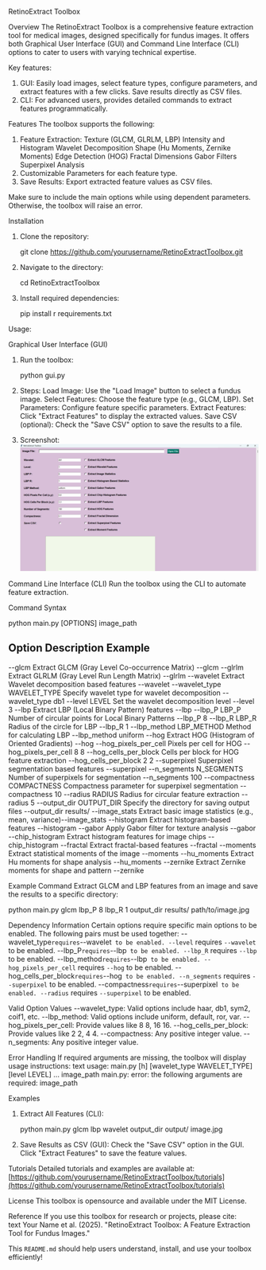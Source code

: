 RetinoExtract Toolbox

Overview
The RetinoExtract Toolbox is a comprehensive feature extraction tool for medical images, designed specifically for fundus images. It offers both Graphical User Interface (GUI) and Command Line Interface (CLI) options to cater to users with varying technical expertise.  

Key features:
1. GUI: Easily load images, select feature types, configure parameters, and extract features with a few clicks. Save results directly as CSV files.
2. CLI: For advanced users, provides detailed commands to extract features programmatically.

Features
The toolbox supports the following:
1. Feature Extraction:
    Texture (GLCM, GLRLM, LBP)
    Intensity and Histogram
    Wavelet Decomposition
    Shape (Hu Moments, Zernike Moments)
    Edge Detection (HOG)
    Fractal Dimensions
    Gabor Filters
    Superpixel Analysis
2. Customizable Parameters for each feature type.
3. Save Results: Export extracted feature values as CSV files.

Make sure to include the main options while using dependent parameters. Otherwise, the toolbox will raise an error.


Installation

1. Clone the repository:
  
   git clone https://github.com/yourusername/RetinoExtractToolbox.git
   
2. Navigate to the directory:
  
   cd RetinoExtractToolbox
  
3. Install required dependencies:
 
   pip install r requirements.txt

Usage:

Graphical User Interface (GUI)
1. Run the toolbox:
   
   python gui.py
   
2. Steps:
    Load Image: Use the "Load Image" button to select a fundus image.
    Select Features: Choose the feature type (e.g., GLCM, LBP).
    Set Parameters: Configure feature specific parameters.
    Extract Features: Click "Extract Features" to display the extracted values.
    Save CSV (optional): Check the "Save CSV" option to save the results to a file.

3. Screenshot:
   ![GUI Screenshot](gui_screenshot.png)


Command Line Interface (CLI)
Run the toolbox using the CLI to automate feature extraction.

 Command Syntax

python main.py [OPTIONS] image_path


Option                        Description                                          Example
--------------------------------------------------------------------------------------------------------
--glcm                       Extract GLCM (Gray Level Co-occurrence Matrix)       --glcm
--glrlm                      Extract GLRLM (Gray Level Run Length Matrix)         --glrlm
--wavelet                    Extract Wavelet decomposition based features         --wavelet
--wavelet_type WAVELET_TYPE  Specify wavelet type for wavelet decomposition       --wavelet_type db1
--level LEVEL                Set the wavelet decomposition level                 --level 3
--lbp                        Extract LBP (Local Binary Pattern) features          --lbp
--lbp_P LBP_P                Number of circular points for Local Binary Patterns  --lbp_P 8
--lbp_R LBP_R                Radius of the circle for LBP                        --lbp_R 1
--lbp_method LBP_METHOD      Method for calculating LBP                          --lbp_method uniform
--hog                        Extract HOG (Histogram of Oriented Gradients)       --hog
--hog_pixels_per_cell        Pixels per cell for HOG                             --hog_pixels_per_cell 8 8
--hog_cells_per_block        Cells per block for HOG feature extraction          --hog_cells_per_block 2 2
--superpixel                 Superpixel segmentation based features              --superpixel
--n_segments N_SEGMENTS      Number of superpixels for segmentation              --n_segments 100
--compactness COMPACTNESS    Compactness parameter for superpixel segmentation   --compactness 10
--radius RADIUS              Radius for circular feature extraction              --radius 5
--output_dir OUTPUT_DIR      Specify the directory for saving output files       --output_dir results/
--image_stats                Extract basic image statistics (e.g., mean, variance)--image_stats
--histogram                  Extract histogram-based features                    --histogram
--gabor                      Apply Gabor filter for texture analysis             --gabor
--chip_histogram             Extract histogram features for image chips          --chip_histogram
--fractal                    Extract fractal-based features                      --fractal
--moments                    Extract statistical moments of the image            --moments
--hu_moments                 Extract Hu moments for shape analysis               --hu_moments
--zernike                    Extract Zernike moments for shape and pattern       --zernike


Example Command
Extract GLCM and LBP features from an image and save the results to a specific directory:

python main.py glcm lbp_P 8 lbp_R 1 output_dir results/ path/to/image.jpg

Dependency Information
Certain options require specific main options to be enabled. The following pairs must be used together:
--wavelet_type` requires `--wavelet` to be enabled.
--level` requires `--wavelet` to be enabled.
--lbp_P` requires `--lbp` to be enabled.
--lbp_R` requires `--lbp` to be enabled.
--lbp_method` requires `--lbp` to be enabled.
--hog_pixels_per_cell` requires `--hog` to be enabled.
--hog_cells_per_block` requires `--hog` to be enabled.
--n_segments` requires `--superpixel` to be enabled.
--compactness` requires `--superpixel` to be enabled.
--radius` requires `--superpixel` to be enabled.

Valid Option Values
--wavelet_type: Valid options include haar, db1, sym2, coif1, etc.
--lbp_method: Valid options include uniform, default, ror, var.
--hog_pixels_per_cell: Provide values like 8 8, 16 16.
--hog_cells_per_block: Provide values like 2 2, 4 4.
--compactness: Any positive integer value.
--n_segments: Any positive integer value.

Error Handling
If required arguments are missing, the toolbox will display usage instructions:
text
usage: main.py [h] [wavelet_type WAVELET_TYPE] [level LEVEL] ... image_path
main.py: error: the following arguments are required: image_path

Examples
1. Extract All Features (CLI):
   
   python main.py glcm lbp wavelet output_dir output/ image.jpg
   

2. Save Results as CSV (GUI):
    Check the "Save CSV" option in the GUI.
    Click "Extract Features" to save the feature values.

Tutorials
Detailed tutorials and examples are available at:  
[https://github.com/yourusername/RetinoExtractToolbox/tutorials](https://github.com/yourusername/RetinoExtractToolbox/tutorials)

License
This toolbox is opensource and available under the MIT License.  

Reference
If you use this toolbox for research or projects, please cite:  
text
Your Name et al. (2025). "RetinoExtract Toolbox: A Feature Extraction Tool for Fundus Images."




This `README.md` should help users understand, install, and use your toolbox efficiently!